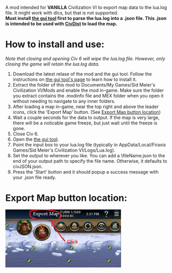 A mod intended for **VANILLA** Civilization VI to export map data to the lua.log file. It might work with dlcs, but that is not supported.        
**Must install [the gui tool](https://github.com/DarrelTran/civdist-gui.git) first to parse the lua.log into a .json file. This .json is intended to be used with [CivDist](https://github.com/DarrelTran/civdist.git) to load the map.**

# How to install and use:
*Note that closing and opening Civ 6 will wipe the lua.log file. However, only closing the game will retain the lua.log data.*
1. Download the latest relase of the mod and the gui tool. Follow the instructions on [the gui tool's page](https://github.com/DarrelTran/civdist-gui.git) to learn how to install it.
2. Extract the folder of this mod to Documents/My Games/Sid Meier's Civilization VI/Mods and enable the mod in-game. Make sure the folder you extract contains the .modinfo file and MEX folder when you open it without needing to navigate to any inner folders.
3. After loading a map in-game, near the top right and above the leader icons, click the 'Export Map' button. (See [Export Map button location](#export-map-button-location))
4. Wait a couple seconds for the data to output. If the map is very large, there will be a noticable game freeze, but just wait until the freeze is gone.
5. Close Civ 6.
6. Open the [the gui tool](https://github.com/DarrelTran/civdist-gui.git).
7. Point the input box to your lua.log file (typically in AppData/Local/Firaxis Games/Sid Meier's Civilization VI/Logs/Lua.log).
8. Set the output to wherever you like. You can add a \fileName.json to the end of your output path to specify the file name. Otherwise, it defaults to civJSON.json.
9. Press the 'Start' button and it should popup a success message with your .json file ready.

# Export Map button location:
![Export Map button in the top right of the screen, above the leader icons.](helperImg.png)
